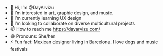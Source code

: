 - 👋 Hi, I’m @DayArvizu
- 👀 I’m interested in art, graphic design, and music.
- 🌱 I’m currently learning UX design
- 💞️ I’m looking to collaborate on diverse multicultural projects
- 📫 How to reach me https://dayarvizu.com/
- 😄 Pronouns: She/her
- ⚡ Fun fact: Mexican designer living in Barcelona. I love dogs and music festivals

<!---
DayArvizu/DayArvizu is a ✨ special ✨ repository because its `README.md` (this file) appears on your GitHub profile.
You can click the Preview link to take a look at your changes.
--->
